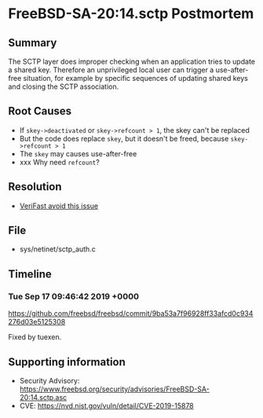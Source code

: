 # FreeBSD-SA-20:14.sctp Postmortem

## Summary

The SCTP layer does improper checking when an application tries to update a shared key.  Therefore an unprivileged local user can trigger a use-after-free situation, for example by specific sequences of updating shared keys and closing the SCTP association.

## Root Causes

* If `skey->deactivated` or `skey->refcount > 1`, the skey can't be replaced
* But the code does replace `skey`, but it doesn't be freed, because `skey->refcount > 1`
* The `skey` may causes use-after-free
* xxx Why need `refcount`?

## Resolution

* [VeriFast avoid this issue](./Resolution/VeriFast)

## File

* sys/netinet/sctp_auth.c

## Timeline

### Tue Sep 17 09:46:42 2019 +0000

https://github.com/freebsd/freebsd/commit/9ba53a7f96928ff33afcd0c934276d03e5125308

Fixed by tuexen.

## Supporting information

* Security Advisory: https://www.freebsd.org/security/advisories/FreeBSD-SA-20:14.sctp.asc
* CVE: https://nvd.nist.gov/vuln/detail/CVE-2019-15878
